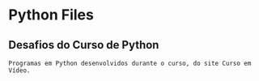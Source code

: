 # Python Files

  ## Desafios do Curso de Python

    Programas em Python desenvolvidos durante o curso, do site Curso em Vídeo.  


